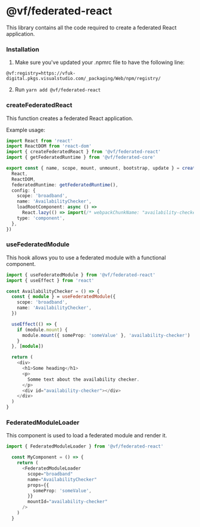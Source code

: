 # @vf/federated-react
This library contains all the code required to create a federated React application.


### Installation
1. Make sure you've updated your .npmrc file to have the following line:

`@vf:registry=https://vfuk-digital.pkgs.visualstudio.com/_packaging/Web/npm/registry/`

2. Run `yarn add @vf/federated-react`

### createFederatedReact
This function creates a federated React application.

Example usage:

```typescript jsx
import React from 'react'
import ReactDOM from 'react-dom'
import { createFederatedReact } from '@vf/federated-react'
import { getFederatedRuntime } from '@vf/federated-core'

export const { name, scope, mount, unmount, bootstrap, update } = createFederatedReact({
  React,
  ReactDOM,
  federatedRuntime: getFederatedRuntime(),
  config: {
    scope: 'broadband',
    name: 'AvailabilityChecker',
    loadRootComponent: async () =>
      React.lazy(() => import(/* webpackChunkName: "availability-checker" */ './frontend/AvailabilityChecker')),
    type: 'component',
  },
})
```

### useFederatedModule
This hook allows you to use a federated module with a functional component.

```typescript jsx
import { useFederatedModule } from '@vf/federated-react'
import { useEffect } from 'react'

const AvailabilityChecker = () => {
  const { module } = useFederatedModule({
    scope: 'broadband',
    name: 'AvailabilityChecker',
  })

  useEffect(() => {
    if (module.mount) {
      module.mount({ someProp: 'someValue' }, 'availability-checker')
    }
  }, [module])

  return (
    <div>
      <h1>Some heading</h1>
      <p>
        Somme text about the availability checker.
      </p>
      <div id="availability-checker"></div>
    </div>
  )
}
```

### FederatedModuleLoader
This component is used to load a federated module and render it.

```typescript jsx
import { FederatedModuleLoader } from '@vf/federated-react'

  const MyComponent = () => {
    return (
      <FederatedModuleLoader
        scope="broadband"
        name="AvailabilityChecker"
        props={{
          someProp: 'someValue',
        }}
        mountId="availability-checker"
      />
    )
  }
```
